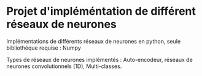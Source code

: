 # Projet d'impléméntation de différent réseaux de neurones

Implémentations de différents réseaux de neurones en python, seule bibliothèque requise : Numpy

Types de réseaux de neurones implémentés : Auto-encodeur, réseaux de neurones convolutionnels (1D), Multi-classes.